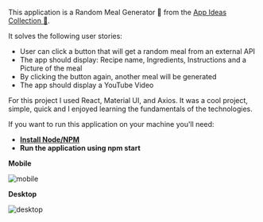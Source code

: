 This application is a Random Meal Generator :pizza: from the [App Ideas Collection :ledger:](https://github.com/florinpop17/app-ideas/blob/master/Projects/1-Beginner/Random-Meal-Generator.md).

It solves the following user stories:

* User can click a button that will get a random meal from an external API
* The app should display: Recipe name, Ingredients, Instructions and a Picture of the meal
* By clicking the button again, another meal will be generated
* The app should display a YouTube Video

For this project I used React, Material UI, and Axios. It was a cool project, simple, quick and I enjoyed learning the fundamentals of the technologies.

If you want to run this application on your machine you'll need:

* **[Install Node/NPM](https://nodejs.org/en/)**
* **Run the application using npm start**

**Mobile** 

![mobile](https://imgur.com/a/tOUJTNS)

**Desktop** 

![desktop](https://i.imgur.com/CfYIScR.png)
